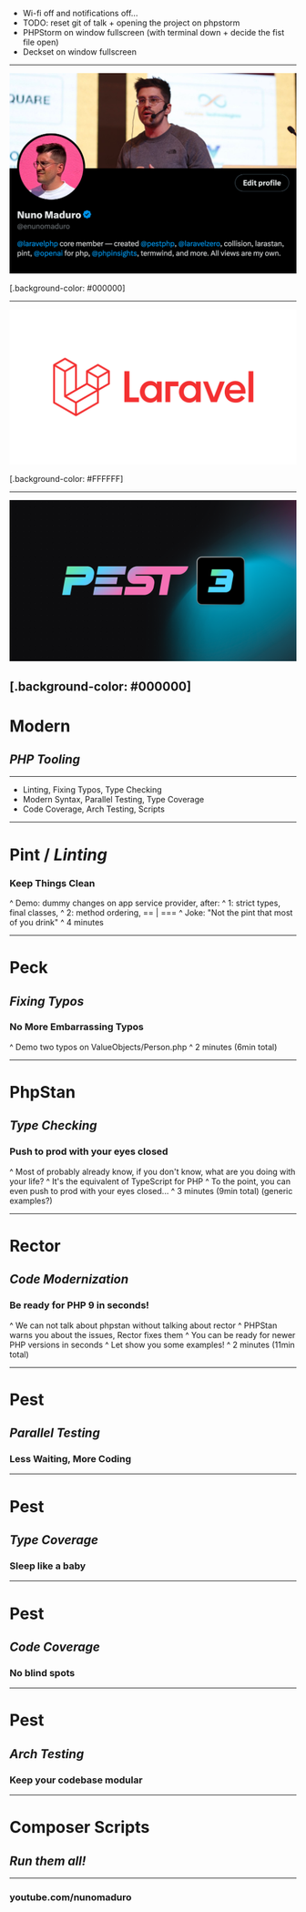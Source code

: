- Wi-fi off and notifications off...
- TODO: reset git of talk + opening the project on phpstorm
- PHPStorm on window fullscreen (with terminal down + decide the fist file open)
- Deckset on window fullscreen

---

![FIT](twitter.png)

[.background-color: #000000]

---

![inline](laravel.png)

[.background-color: #FFFFFF]

---

![](og.png)

[.background-color: #000000]
---

# Modern
## _PHP Tooling_

---

- Linting, Fixing Typos, Type Checking
- Modern Syntax, Parallel Testing, Type Coverage
- Code Coverage, Arch Testing, Scripts

---

# Pint / _Linting_
### Keep Things Clean

^ Demo: dummy changes on app service provider, after:
^ 1: strict types, final classes,
^ 2: method ordering, == | ===
^ Joke: "Not the pint that most of you drink"
^ 4 minutes

---

# Peck
## _Fixing Typos_
### No More Embarrassing Typos

^ Demo two typos on ValueObjects/Person.php
^ 2 minutes (6min total)

---

# PhpStan
## _Type Checking_
### Push to prod with your eyes closed

^ Most of probably already know, if you don't know, what are you doing with your life?
^ It's the equivalent of TypeScript for PHP
^ To the point, you can even push to prod with your eyes closed...
^ 3 minutes (9min total) (generic examples?)

---

# Rector
## _Code Modernization_
### Be ready for PHP 9 in seconds!

^ We can not talk about phpstan without talking about rector
^ PHPStan warns you about the issues, Rector fixes them
^ You can be ready for newer PHP versions in seconds
^ Let show you some examples!
^ 2 minutes (11min total)

---

# Pest
## _Parallel Testing_
### Less Waiting, More Coding

---

# Pest
## _Type Coverage_
### Sleep like a baby

---

# Pest
## _Code Coverage_
### No blind spots

---

# Pest
## _Arch Testing_
### Keep your codebase modular

---

# Composer Scripts
## _Run them all!_

---

### **youtube.com/nunomaduro**
